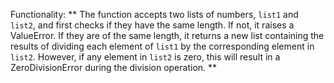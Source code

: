 Functionality: ** The function accepts two lists of numbers, `list1` and `list2`, and first checks if they have the same length. If not, it raises a ValueError. If they are of the same length, it returns a new list containing the results of dividing each element of `list1` by the corresponding element in `list2`. However, if any element in `list2` is zero, this will result in a ZeroDivisionError during the division operation. **
